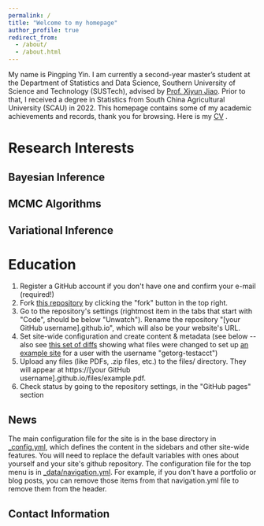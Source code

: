 ```yaml
---
permalink: /
title: "Welcome to my homepage"
author_profile: true
redirect_from: 
  - /about/
  - /about.html
---
```


My name is Pingping Yin. I am currently a second-year master’s student at the Department of Statistics and Data Science, Southern University of Science and Technology (SUSTech), advised by [Prof. Xiyun Jiao](https://faculty.sustech.edu.cn/?tagid=jiaoxy&iscss=1&snapid=1&orderby=date&go=1). Prior to that, I received a degree in Statistics from South China Agricultural University (SCAU) in 2022. This homepage contains some of my academic achievements and records, thank you for browsing. Here is my  [CV](../assets/yinpingping-cv.pdf) .

Research Interests
======
## Bayesian Inference
## MCMC Algorithms
## Variational Inference

Education
======
1. Register a GitHub account if you don't have one and confirm your e-mail (required!)
1. Fork [this repository](https://github.com/academicpages/academicpages.github.io) by clicking the "fork" button in the top right. 
1. Go to the repository's settings (rightmost item in the tabs that start with "Code", should be below "Unwatch"). Rename the repository "[your GitHub username].github.io", which will also be your website's URL.
1. Set site-wide configuration and create content & metadata (see below -- also see [this set of diffs](http://archive.is/3TPas) showing what files were changed to set up [an example site](https://getorg-testacct.github.io) for a user with the username "getorg-testacct")
1. Upload any files (like PDFs, .zip files, etc.) to the files/ directory. They will appear at https://[your GitHub username].github.io/files/example.pdf.  
1. Check status by going to the repository settings, in the "GitHub pages" section

News
------
The main configuration file for the site is in the base directory in [_config.yml](https://github.com/academicpages/academicpages.github.io/blob/master/_config.yml), which defines the content in the sidebars and other site-wide features. You will need to replace the default variables with ones about yourself and your site's github repository. The configuration file for the top menu is in [_data/navigation.yml](https://github.com/academicpages/academicpages.github.io/blob/master/_data/navigation.yml). For example, if you don't have a portfolio or blog posts, you can remove those items from that navigation.yml file to remove them from the header. 

Contact Information
------
